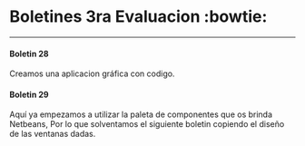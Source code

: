 # Boletines 3ra Evaluacion  :bowtie:

---

#### Boletin 28
Creamos una aplicacion gráfica con codigo.
#### Boletin 29
Aquí ya empezamos a utilizar la paleta de componentes que os brinda Netbeans, Por 
lo que solventamos el siguiente boletin copiendo el diseño de las ventanas dadas.



